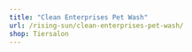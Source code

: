 ```yaml
---
title: "Clean Enterprises Pet Wash"
url: /rising-sun/clean-enterprises-pet-wash/
shop: Tiersalon
---
```

